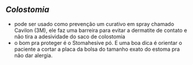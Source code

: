 ## ***Colostomia***


- pode ser usado como prevenção um curativo em spray chamado Cavilon (3M), ele faz uma barreira para evitar a dermatite de contato e não tira a adesividade do saco de colostomia  
- o bom pra proteger é o Stomahesive pó. E uma boa dica é orientar o paciente a cortar a placa da bolsa do tamanho exato do estoma pra  
não dar alergia.

